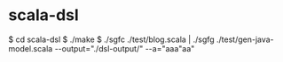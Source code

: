 # scala-dsl

$ cd scala-dsl
$ ./make
$ ./sgfc ./test/blog.scala | ./sgfg ./test/gen-java-model.scala --output="./dsl-output/" --a="aaa\"aa"
